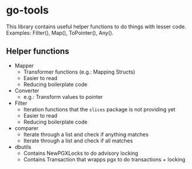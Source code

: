 # go-tools
This library contains useful helper functions to do things with lesser code. Examples: Filter(), Map(), ToPointer(), Any().

## Helper functions
- Mapper
    - Transformer functions (e.g.: Mapping Structs)
    - Easier to read
    - Reducing boilerplate code
- Converter
    - e.g.: Transform values to pointer
- Filter
    - Iteration functions that the `slices` package is not providing yet
    - Easier to read
    - Reducing boilerplate code
- comparer
  - Iterate through a list and check if anything matches
  - Iterate through a list and check if all matches
- dbutils
  - Contains NewPGXLocks to do advisory locking
  - Contains Transaction that wrapps pgx to do transactions + locking